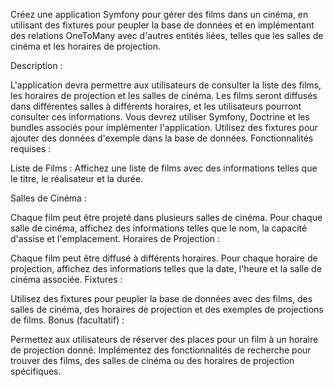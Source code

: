 Créez une application Symfony pour gérer des films dans un cinéma, en utilisant des fixtures pour peupler la base de données et en implémentant des relations OneToMany avec d'autres entités liées, telles que les salles de cinéma et les horaires de projection.

Description :

L'application devra permettre aux utilisateurs de consulter la liste des films, les horaires de projection et les salles de cinéma.
Les films seront diffusés dans différentes salles à différents horaires, et les utilisateurs pourront consulter ces informations.
Vous devrez utiliser Symfony, Doctrine et les bundles associés pour implémenter l'application.
Utilisez des fixtures pour ajouter des données d'exemple dans la base de données.
Fonctionnalités requises :

Liste de Films : Affichez une liste de films avec des informations telles que le titre, le réalisateur et la durée.

Salles de Cinéma :

Chaque film peut être projeté dans plusieurs salles de cinéma.
Pour chaque salle de cinéma, affichez des informations telles que le nom, la capacité d'assise et l'emplacement.
Horaires de Projection :

Chaque film peut être diffusé à différents horaires.
Pour chaque horaire de projection, affichez des informations telles que la date, l'heure et la salle de cinéma associée.
Fixtures :

Utilisez des fixtures pour peupler la base de données avec des films, des salles de cinéma, des horaires de projection et des exemples de projections de films.
Bonus (facultatif) :

Permettez aux utilisateurs de réserver des places pour un film à un horaire de projection donné.
Implémentez des fonctionnalités de recherche pour trouver des films, des salles de cinéma ou des horaires de projection spécifiques.





